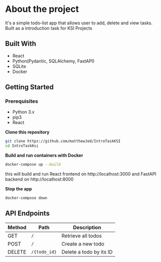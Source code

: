 # About the project
It's a simple todo-list app that allows user to add, delete and view tasks.
Built as a introduction task for KSI Projects

## Built With
- React
- Python(Pydantic, SQLAlchemy, FastAPI)
- SQLite
- Docker

## Getting Started
### Prerequisites
- Python 3.x
- pip3
- React

**Clone this repository**
```bash
git clone https://github.com/matthewJed/IntroTaskKSI
cd IntroTaskKsi
```

**Build and run containers with Docker**
```bash 
docker-compose up --build
```
this will build and run React frontend on http://localhost:3000
and FastAPI backend on http://localhost:8000

**Stop the app**
```bash
docker-compose down
```


## API Endpoints

| Method | Path           | Description               |
| ------ | -------------- | ------------------------- |
| GET    | `/`            | Retrieve all todos        |
| POST   | `/`            | Create a new todo         |
| DELETE | `/{todo_id}`   | Delete a todo by its ID   |
